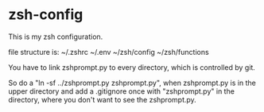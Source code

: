 # zsh-config

This is my zsh configuration.

file structure is: ~/.zshrc ~/.env ~/zsh/config ~/zsh/functions

You have to link zshprompt.py to every directory, which is controlled by git.

So do a "ln -sf ../zshprompt.py zshprompt.py", when zshprompt.py is in the upper directory and add a .gitignore once with "zshprompt.py" in the directory, where you don't want to see the zshprompt.py.
